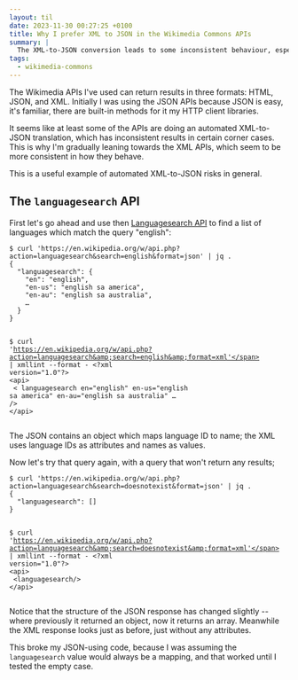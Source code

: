 ```yaml
---
layout: til
date: 2023-11-30 00:27:25 +0100
title: Why I prefer XML to JSON in the Wikimedia Commons APIs
summary: |
  The XML-to-JSON conversion leads to some inconsistent behaviour, especially in corner cases of the API.
tags:
  - wikimedia-commons
---
```

The Wikimedia APIs I've used can return results in three formats: HTML, JSON, and XML.
Initially I was using the JSON APIs because JSON is easy, it's familiar, there are built-in methods for it my HTTP client libraries.

It seems like at least some of the APIs are doing an automated XML-to-JSON translation, which has inconsistent results in certain corner cases.
This is why I'm gradually leaning towards the XML APIs, which seem to be more consistent in how they behave.

This is a useful example of automated XML-to-JSON risks in general.

## The `languagesearch` API

First let's go ahead and use then [Languagesearch API](https://www.mediawiki.org/wiki/API:Languagesearch) to find a list of languages which match the query "english":

<div class="language-console highlighter-rouge"><div class="highlight"><pre class="highlight"><code><span class="gp">$</span><span class="w"> </span>curl <span class="s1">'https://en.wikipedia.org/w/api.php?action=languagesearch&amp;search=english&amp;format=json'</span> | jq <span class="nb">.</span>
<span class="go">{
  "languagesearch": {
    "en": "english",
    "en-us": "english sa america",
    "en-au": "english sa australia",
    …
  }
}

</span><span class="gp">$</span><span class="w"> </span>curl <span class="s1">'https://en.wikipedia.org/w/api.php?action=languagesearch&amp;search=english&amp;format=xml'</span> | xmllint <span class="nt">--format</span> -
<span class="go">&lt;?xml version="1.0"?&gt;</span><span class="w">
</span><span class="go">&lt;api&gt;</span><span class="w">
</span><span class="go">  &lt;
    languagesearch
    en="english"
    en-us="english sa america"
    en-au="english sa australia"
    …
</span><span class="go">  /&gt;</span><span class="w">
</span><span class="go">&lt;/api&gt;</span><span class="w">
</span></code></pre></div></div>

The JSON contains an object which maps language ID to name; the XML uses language IDs as attributes and names as values. 

Now let's try that query again, with a query that won't return any results;

<div class="language-console highlighter-rouge"><div class="highlight"><pre class="highlight"><code><span class="gp">$</span><span class="w"> </span>curl <span class="s1">'https://en.wikipedia.org/w/api.php?action=languagesearch&amp;search=doesnotexist&amp;format=json'</span> | jq <span class="nb">.</span>
<span class="go">{
  "languagesearch": []
}

</span><span class="gp">$</span><span class="w"> </span>curl <span class="s1">'https://en.wikipedia.org/w/api.php?action=languagesearch&amp;search=doesnotexist&amp;format=xml'</span> | xmllint <span class="nt">--format</span> -
<span class="go">&lt;?xml version="1.0"?&gt;</span><span class="w">
</span><span class="go">&lt;api&gt;</span><span class="w">
</span><span class="go">  &lt;languagesearch/&gt;</span><span class="w">
</span><span class="go">&lt;/api&gt;</span><span class="w">
</span></code></pre></div></div>

Notice that the structure of the JSON response has changed slightly -- where previously it returned an object, now it returns an array.
Meanwhile the XML response looks just as before, just without any attributes.

This broke my JSON-using code, because I was assuming the `languagesearch` value would always be a mapping, and that worked until I tested the empty case.
